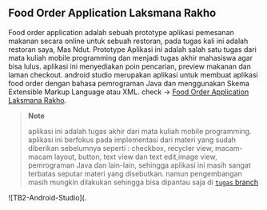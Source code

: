## Food Order Application Laksmana Rakho

Food order application adalah sebuah prototype aplikasi pemesanan makanan secara online untuk sebuah restoran, pada tugas kali ini adalah restoran saya, Mas Ndut. Prototype Aplikasi ini adalah salah satu tugas dari mata kuliah mobile programming dan menjadi tugas akhir mahasiswa agar bisa lulus. aplikasi ini menyediakan poin pencarian, preview makanan dan laman checkout. android studio merupakan aplikasi untuk membuat aplikasi food order dengan bahasa pemrograman Java dan menggunakan Skema Extensible Markup Language atau XML. check -> [Food Order Application Laksmana Rakho](https://github.com/mas003/TB2-Android-Studio/tree/tugas).

> **Note**
>
> aplikasi ini adalah tugas akhir dari mata kuliah mobile programming. aplikasi ini berfokus pada implementasi dari materi yang sudah diberikan sebelumnya seperti : checkbox, recycler view, macam-macam layout, button, text view dan text edit,image view, pemrograman Java dan lain-lain, sehingga aplikasi ini masih sangat terbatas seputar materi yang disebutkan. namun pengembangan masih mungkin dilakukan sehingga bisa dipantau saja di [`tugas` branch](https://github.com/mas003/TB2-Android-Studio/tree/tugas)

![TB2-Android-Studio](.
